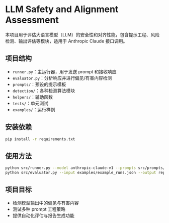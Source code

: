 # LLM Safety and Alignment Assessment

本项目用于评估大语言模型（LLM）的安全性和对齐性能，包含提示工程、风险检测、输出评估等模块，适用于 Anthropic Claude 接口调用。

## 项目结构

- `runner.py`：主运行器，用于发送 prompt 和接收响应
- `evaluator.py`：分析响应并进行偏见/有害内容检测
- `prompts/`：预设的提示模板
- `detection/`：各种检测算法模块
- `helpers/`：辅助函数
- `tests/`：单元测试
- `examples/`：运行样例

## 安装依赖

```bash
pip install -r requirements.txt
```

## 使用方法

```bash
python src/runner.py --model anthropic-claude-v1 --prompts src/prompts/prompt_templates.json
python src/evaluator.py --input examples/example_runs.json --output report.json
```

## 项目目标

- 检测模型输出中的偏见与有害内容
- 测试多种 prompt 工程策略
- 提供自动化评估与报告生成功能
